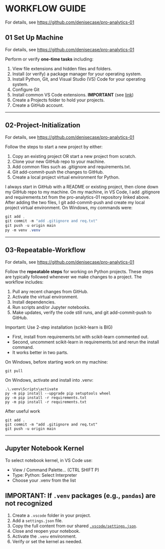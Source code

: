 # WORKFLOW GUIDE

For details, see <https://github.com/denisecase/pro-analytics-01>

## 01 Set Up Machine
For details, see <https://github.com/denisecase/pro-analytics-01>

Perform or verify **one-time tasks** including:
1. View file extensions and hidden files and folders.
2. Install (or verify) a package manager for your operating system.
3. Install Python, Git, and Visual Studio (VS) Code for your operating system.
4. Configure Git
5. Install common VS Code extensions. **IMPORTANT** (see [link](https://github.com/denisecase/pro-analytics-01/blob/main/01-machine-setup/05-install-vscode-extensions.md))
6. Create a Projects folder to hold your projects. 
7. Create a GitHub account.

---  
## 02-Project-Initialization
For details, see <https://github.com/denisecase/pro-analytics-01>

Follow the steps to start a new project by either:
1. Copy an existing project OR start a new project from scratch.
2. Clone your new GitHub repo to your machine. 
3. Add common files such as .gitignore and requirements.txt.
4. Git add-commit-push the changes to GitHub.
5. Create a local project virtual environment for Python.

I always start in GitHub with a README or existing project, then clone down my GitHub repo to my machine. 
On my machine, in VS Code, I add .gitignore and requirements.txt from the pro-analytics-01 repository linked above. 
After adding the two files, I git add-commit-push and create my local project virtual environment. 
On Windows, my commands were:

```powershell
git add . 
git commit -m "add .gitignore and req.txt"
git push -u origin main
py -m venv .venv
```
---
## 03-Repeatable-Workflow
For details, see <https://github.com/denisecase/pro-analytics-01>

Follow the **repeatable steps** for working on Python projects. 
These steps are typically followed whenever we make changes to a project. The workflow includes:
1. Pull any recent changes from GitHub.
2. Activate the virtual environment.
3. Install dependencies.
4. Run scripts and/or Jupyter notebooks.
5. Make updates, verify the code still runs, and git add-commit-push to GitHub. 

Important: Use 2-step installation (scikit-learn is BIG)

- First, install from requirements.txt with scikit-learn commented out.
- Second, uncomment scikit-learn in requirements.txt and rerun the install command.
- It works better in two parts. 

On Windows, before starting work on my machine:

```shell
git pull
```

On Windows, activate and install into .venv:

```shell
.\.venv\Scripts\activate
py -m pip install --upgrade pip setuptools wheel
py -m pip install -r requirements.txt
py -m pip install -r requirements.txt
```

After useful work
```shell
git add . 
git commit -m "add .gitignore and req.txt"
git push -u origin main
```
---
## Jupyter Notebook Kernel

To select notebook kernel, in VS Code use:

- View / Command Palette... (CTRL SHIFT P)
- Type: Python: Select Interpreter 
- Choose your .venv from the list

## IMPORTANT: If `.venv` packages (e.g., `pandas`) are not recognized  

1. Create a `.vscode` folder in your project.  
2. Add a `settings.json` file.  
3. Copy the full content from our shared [`.vscode/settings.json`](./.vscode/settings.json).  
4. Close and reopen your notebook.  
5. Activate the `.venv` environment.  
6. Verify or set the kernel as needed.  
